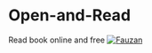 # Open-and-Read
Read book online and free
[![Fauzan](https://circleci.com/gh/FauzanNR/Open-and-Read.svg?style=svg)](https://circleci.com/gh/FauzanNR/Open-and-Read)
